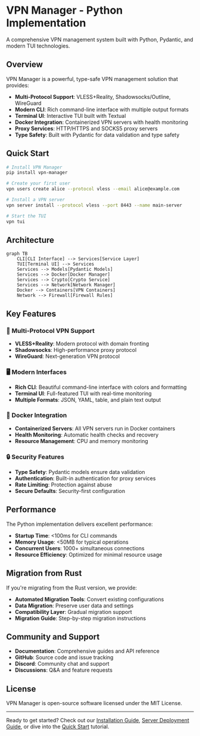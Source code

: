 # VPN Manager - Python Implementation

A comprehensive VPN management system built with Python, Pydantic, and modern TUI technologies.

## Overview

VPN Manager is a powerful, type-safe VPN management solution that provides:

- **Multi-Protocol Support**: VLESS+Reality, Shadowsocks/Outline, WireGuard
- **Modern CLI**: Rich command-line interface with multiple output formats
- **Terminal UI**: Interactive TUI built with Textual
- **Docker Integration**: Containerized VPN servers with health monitoring
- **Proxy Services**: HTTP/HTTPS and SOCKS5 proxy servers
- **Type Safety**: Built with Pydantic for data validation and type safety

## Quick Start

```bash
# Install VPN Manager
pip install vpn-manager

# Create your first user
vpn users create alice --protocol vless --email alice@example.com

# Install a VPN server
vpn server install --protocol vless --port 8443 --name main-server

# Start the TUI
vpn tui
```

## Architecture

```mermaid
graph TB
    CLI[CLI Interface] --> Services[Service Layer]
    TUI[Terminal UI] --> Services
    Services --> Models[Pydantic Models]
    Services --> Docker[Docker Manager]
    Services --> Crypto[Crypto Service]
    Services --> Network[Network Manager]
    Docker --> Containers[VPN Containers]
    Network --> Firewall[Firewall Rules]
```

## Key Features

### 🔐 Multi-Protocol VPN Support

- **VLESS+Reality**: Modern protocol with domain fronting
- **Shadowsocks**: High-performance proxy protocol
- **WireGuard**: Next-generation VPN protocol

### 🖥️ Modern Interfaces

- **Rich CLI**: Beautiful command-line interface with colors and formatting
- **Terminal UI**: Full-featured TUI with real-time monitoring
- **Multiple Formats**: JSON, YAML, table, and plain text output

### 🐋 Docker Integration

- **Containerized Servers**: All VPN servers run in Docker containers
- **Health Monitoring**: Automatic health checks and recovery
- **Resource Management**: CPU and memory monitoring

### 🔒 Security Features

- **Type Safety**: Pydantic models ensure data validation
- **Authentication**: Built-in authentication for proxy services
- **Rate Limiting**: Protection against abuse
- **Secure Defaults**: Security-first configuration

## Performance

The Python implementation delivers excellent performance:

- **Startup Time**: <100ms for CLI commands
- **Memory Usage**: <50MB for typical operations
- **Concurrent Users**: 1000+ simultaneous connections
- **Resource Efficiency**: Optimized for minimal resource usage

## Migration from Rust

If you're migrating from the Rust version, we provide:

- **Automated Migration Tools**: Convert existing configurations
- **Data Migration**: Preserve user data and settings
- **Compatibility Layer**: Gradual migration support
- **Migration Guide**: Step-by-step migration instructions

## Community and Support

- **Documentation**: Comprehensive guides and API reference
- **GitHub**: Source code and issue tracking
- **Discord**: Community chat and support
- **Discussions**: Q&A and feature requests

## License

VPN Manager is open-source software licensed under the MIT License.

---

Ready to get started? Check out our [Installation Guide](getting-started/installation.md), [Server Deployment Guide](deployment/server-deployment.md), or dive into the [Quick Start](getting-started/quickstart.md) tutorial.